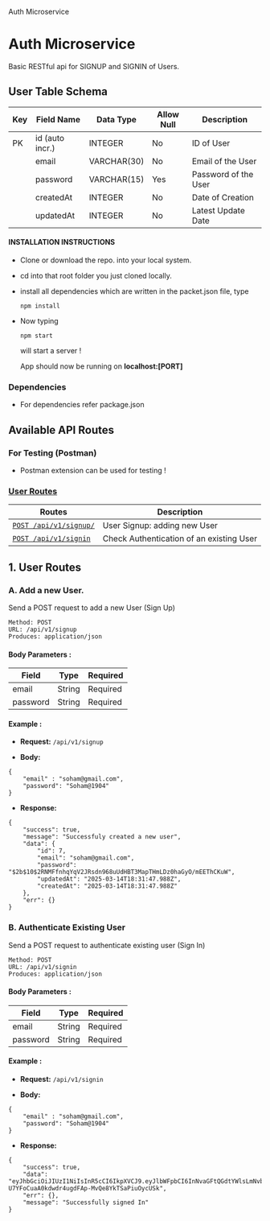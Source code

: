 Auth Microservice

# Auth Microservice

Basic RESTful api for SIGNUP and SIGNIN of Users.

## User Table Schema



|Key| Field Name          | Data Type       | Allow Null | Description                     |
|---|---------------------|---------------------|------------|---------------------------------|
|PK | id (auto incr.)           | INTEGER         | No         | ID of User           |
|   | email                | VARCHAR(30)     | No         | Email of the User           |
|   | password         | VARCHAR(15)     | Yes        | Password of the User       |
|   | createdAt        | INTEGER         | No         | Date of Creation         |
|   | updatedAt        | INTEGER         | No         | Latest Update Date        |


#### INSTALLATION INSTRUCTIONS
-   Clone or download the repo. into your local system.
-   cd into that root folder you just cloned locally.
-   install all dependencies which are written in the packet.json file, type
    ```
    npm install
    ```
-   Now typing
    ```
    npm start
    ```
    will start a server !
    
    App should now be running on **localhost:[PORT]**
         
### Dependencies 
 - For dependencies refer package.json


## Available API Routes

### For Testing (Postman)
- Postman extension can be used for testing !

### [User Routes](#1-user-routes)

| Routes                     | Description                                  |
|----------------------------|----------------------------------------------|
| [`POST /api/v1/signup/`](#a-add-new-user)  | User Signup: adding new User            |
| [`POST /api/v1/signin`](#b-authenticate-existing-user) | Check Authentication of an existing User |

## 1. User Routes

### A. Add a new User.
Send a POST request to add a new User (Sign Up)
```
Method: POST 
URL: /api/v1/signup
Produces: application/json
```


#### Body Parameters :
| Field        | Type           |Required  |
| ------------- |-------------|-------|
| email   | String |Required | 
| password   | String |Required|


#### Example :
- **Request:**  `/api/v1/signup`

- **Body:**

````
{
    "email" : "soham@gmail.com",
    "password": "Soham@1904"
}
````

- **Response:**
````
{
    "success": true,
    "message": "Successfuly created a new user",
    "data": {
        "id": 7,
        "email": "soham@gmail.com",
        "password": "$2b$10$2RNMFfnhqYqV2JRsdn968uUdHBT3MapTHmLDz0haGyO/mEEThCKuW",
        "updatedAt": "2025-03-14T18:31:47.988Z",
        "createdAt": "2025-03-14T18:31:47.988Z"
    },
    "err": {}
}
````


### B. Authenticate Existing User
Send a POST request to authenticate existing user (Sign In)
```
Method: POST 
URL: /api/v1/signin
Produces: application/json
```


#### Body Parameters :
| Field        | Type           |Required  |
| ------------- |-------------|-------|
| email   | String |Required | 
| password   | String |Required|


#### Example :
- **Request:**  `/api/v1/signin`

- **Body:**

````
{
    "email" : "soham@gmail.com",
    "password": "Soham@1904"
}
````

- **Response:**
````
{
    "success": true,
    "data": "eyJhbGciOiJIUzI1NiIsInR5cCI6IkpXVCJ9.eyJlbWFpbCI6InNvaGFtQGdtYWlsLmNvbSIsImlkIjo3LCJpYXQiOjE3NDE5NzgyMzksImV4cCI6MTc0MTk4MTgzOX0.-U7YFoCuaA0kdwdr4ugdFAp-MvQe8YkTSaPiuOycUSk",
    "err": {},
    "message": "Successfully signed In"
}
````

